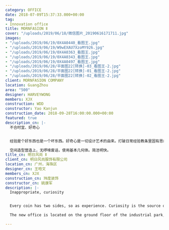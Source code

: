 ```yaml
---
category: OFFICE
date: 2018-07-09T15:37:33.000+00:00
tag:
- Innovation office
title: MORNFASION Ⅱ
cover: "/uploads/2019/06/18/微信图片_20190616171711.jpg"
images:
- "/uploads/2019/06/19/0X4A0440_看图王.jpg"
- "/uploads/2019/06/19/W9wEXAU7XzoMY926.jpg"
- "/uploads/2019/06/19/0X4A0363_看图王.jpg"
- "/uploads/2019/06/19/0X4A0343_看图王.jpg"
- "/uploads/2019/06/19/0X4A0497_看图王.jpg"
- "/uploads/2019/06/28/平面图22[转换]-03_看图王-2.jpg"
- "/uploads/2019/06/28/平面图22[转换]-01_看图王-2.jpg"
- "/uploads/2019/06/28/平面图22[转换]-02_看图王-2.jpg"
client: MORNFASION COMPANY
location: GuangZhou
area: "500"
designer: HARVEYWONG
members: XJX
construction: WDD
constructor: Yao Kanjun
construction_date: 2018-09-28T16:00:00.000+00:00
featured: true
description_cn: |-
  不合时宜、好奇心


  经验是个好东西也是一个坏东西。好奇心是一切设计艺术的由来。打破日常经验教条里固有思维禁锢，创造一种“不合时宜”的视觉引爆点，是打造场景性与外向空间的核心出发点。

  空间造型营造上，无啰嗦废话，使用基本几何体。简洁明快。
title_cn: 明日风尚 Ⅱ
client_cn: 明日风尚服饰有限公司
location_cn: 广州，海珠区
designer_cn: 王晗文
members_cn: XJX
construction_cn: 玮度装饰
constructor_cn: 姚康军
description: |-
  Inappropriate, curiosity


  Every coin has two sides, so as experience. Curiosity is the source of inspiration. Surpass the boundary of empiricism to create an ‘inappropriate’ visual tipping point, is the key of embodied nature scenes and extroverted space.

  The new office is located on the ground floor of the industrial park, with its geographical advantage, office space could easily connect with the external environment. Thus, the designer changed the regular size of the doorways and windows to create a 3X3X3 meters, large golden stainless steel box door. It protrudes the building wall and hang on the top of the concrete floor of the entrance garden, which contrast and correspondence with the white exterior walls, windows and the signs. Basic geometric form is used in space design to keep the office simple and clear.

---
```

